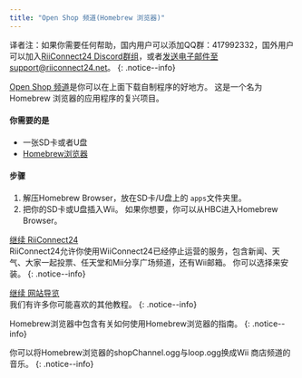 ```yaml
---
title: "Open Shop 频道(Homebrew 浏览器)"
---
```


译者注：如果你需要任何帮助，国内用户可以添加QQ群：417992332，国外用户可以加入[RiiConnect24 Discord群组](https://discord.gg/b4Y7jfD)，或者[发送电子邮件至support@riiconnect24.net](mailto:support@riiconnect24.net)。
{: .notice--info}

[Open Shop 频道](https://oscwii.org/)是你可以在上面下载自制程序的好地方。 这是一个名为Homebrew 浏览器的应用程序的复兴项目。

#### 你需要的是
* 一张SD卡或者U盘
* [Homebrew浏览器](/assets/files/homebrew_browser_v0.3.9e.zip)

#### 步骤

1. 解压Homebrew Browser，放在SD卡/U盘上的 `apps`文件夹里。
2. 把你的SD卡或U盘插入Wii。 如果你想要，你可以从HBC进入Homebrew Browser。

[继续 RiiConnect24](riiconnect24)<br> RiiConnect24允许你使用WiiConnect24已经停止运营的服务，包含新闻、天气、大家一起投票、任天堂和Mii分享广场频道，还有Wii邮箱。 你可以选择来安装。
{: .notice--info}

[继续 网站导览](site-navigation)<br> 我们有许多你可能喜欢的其他教程。
{: .notice--info}

Homebrew浏览器中包含有关如何使用Homebrew浏览器的指南。
{: .notice--info}

你可以将Homebrew浏览器的shopChannel.ogg与loop.ogg换成Wii 商店频道的音乐。
{: .notice--info}
